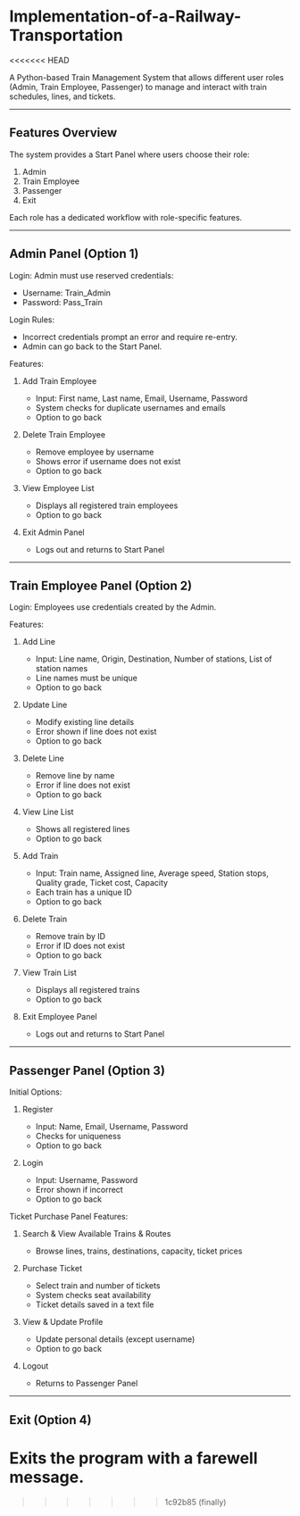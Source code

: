 # Implementation-of-a-Railway-Transportation
<<<<<<< HEAD

A Python-based Train Management System that allows different user roles (Admin, Train Employee, Passenger) to manage and interact with train schedules, lines, and tickets.

---

## Features Overview

The system provides a Start Panel where users choose their role:

1. Admin  
2. Train Employee  
3. Passenger  
4. Exit  

Each role has a dedicated workflow with role-specific features.

---

## Admin Panel (Option 1)

Login: Admin must use reserved credentials:  
- Username: Train_Admin  
- Password: Pass_Train  

Login Rules:  
- Incorrect credentials prompt an error and require re-entry.  
- Admin can go back to the Start Panel.  

Features:  
1. Add Train Employee  
   - Input: First name, Last name, Email, Username, Password  
   - System checks for duplicate usernames and emails  
   - Option to go back  

2. Delete Train Employee  
   - Remove employee by username  
   - Shows error if username does not exist  
   - Option to go back  

3. View Employee List  
   - Displays all registered train employees  
   - Option to go back  

4. Exit Admin Panel  
   - Logs out and returns to Start Panel  

---

## Train Employee Panel (Option 2)

Login: Employees use credentials created by the Admin.  

Features:  

1. Add Line  
   - Input: Line name, Origin, Destination, Number of stations, List of station names  
   - Line names must be unique  
   - Option to go back  

2. Update Line  
   - Modify existing line details  
   - Error shown if line does not exist  
   - Option to go back  

3. Delete Line  
   - Remove line by name  
   - Error if line does not exist  
   - Option to go back  

4. View Line List  
   - Shows all registered lines  
   - Option to go back  

5. Add Train  
   - Input: Train name, Assigned line, Average speed, Station stops, Quality grade, Ticket cost, Capacity  
   - Each train has a unique ID  
   - Option to go back  

6. Delete Train  
   - Remove train by ID  
   - Error if ID does not exist  
   - Option to go back  

7. View Train List  
   - Displays all registered trains  
   - Option to go back  

8. Exit Employee Panel  
   - Logs out and returns to Start Panel  

---

## Passenger Panel (Option 3)

Initial Options:  
1. Register  
   - Input: Name, Email, Username, Password  
   - Checks for uniqueness  
   - Option to go back  

2. Login  
   - Input: Username, Password  
   - Error shown if incorrect  
   - Option to go back  

Ticket Purchase Panel Features:  
1. Search & View Available Trains & Routes  
   - Browse lines, trains, destinations, capacity, ticket prices  

2. Purchase Ticket  
   - Select train and number of tickets  
   - System checks seat availability  
   - Ticket details saved in a text file  

3. View & Update Profile  
   - Update personal details (except username)  
   - Option to go back  

4. Logout  
   - Returns to Passenger Panel  

---

## Exit (Option 4)

Exits the program with a farewell message.
=======
>>>>>>> 1c92b85 (finally)
